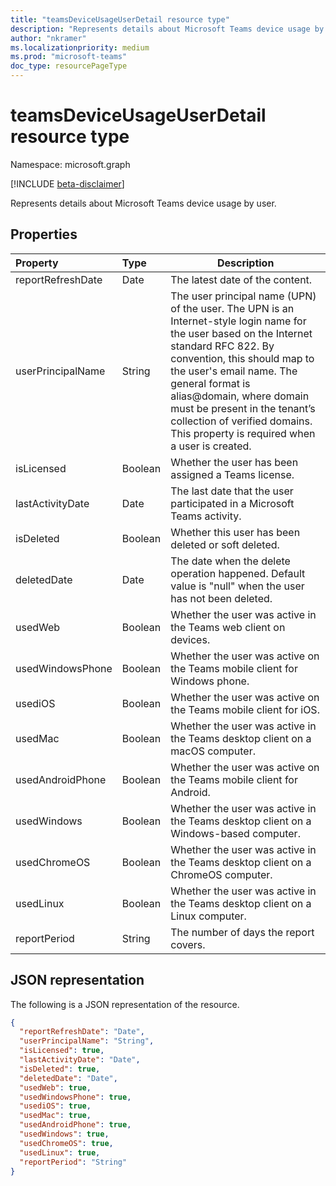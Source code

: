 ```yaml
---
title: "teamsDeviceUsageUserDetail resource type"
description: "Represents details about Microsoft Teams device usage by user."
author: "nkramer"
ms.localizationpriority: medium
ms.prod: "microsoft-teams"
doc_type: resourcePageType
---
```


# teamsDeviceUsageUserDetail resource type

Namespace: microsoft.graph

[!INCLUDE [beta-disclaimer](../../includes/beta-disclaimer.md)]

Represents details about Microsoft Teams device usage by user.

## Properties

| Property          | Type    | Description                                                  |
| :---------------- | :------ | ------------------------------------------------------------ |
| reportRefreshDate | Date    | The latest date of the content.                              |
| userPrincipalName | String  | The user principal name (UPN) of the user. The UPN is an Internet-style login name for the user based on the Internet standard RFC 822. By convention, this should map to the user's email name. The general format is alias@domain, where domain must be present in the tenant’s collection of verified domains. This property is required when a user is created. |
| isLicensed        | Boolean | Whether the user has been assigned a Teams license.          |
| lastActivityDate  | Date    | The last date that the user participated in a Microsoft Teams activity. |
| isDeleted         | Boolean | Whether this user has been deleted or soft deleted.          |
| deletedDate       | Date    | The date when the delete operation happened. Default value is "null" when the user has not been deleted. |
| usedWeb           | Boolean | Whether the user was active in the Teams web client on devices. |
| usedWindowsPhone  | Boolean | Whether the user was active on the Teams mobile client for Windows phone. |
| usediOS           | Boolean | Whether the user was active on the Teams mobile client for iOS. |
| usedMac           | Boolean | Whether the user was active in the Teams desktop client on a macOS computer. |
| usedAndroidPhone  | Boolean | Whether the user was active on the Teams mobile client for Android. |
| usedWindows       | Boolean | Whether the user was active in the Teams desktop client on a Windows-based computer. |
| usedChromeOS      | Boolean | Whether the user was active in the Teams desktop client on a ChromeOS computer. |
| usedLinux         | Boolean | Whether the user was active in the Teams desktop client on a Linux computer. |
| reportPeriod      | String  | The number of days the report covers.                        |

## JSON representation

The following is a JSON representation of the resource.

<!-- {
  "blockType": "resource",
  "@odata.type": "microsoft.graph.teamsDeviceUsageUserDetail"
} -->

```json
{
  "reportRefreshDate": "Date", 
  "userPrincipalName": "String", 
  "isLicensed": true, 
  "lastActivityDate": "Date", 
  "isDeleted": true, 
  "deletedDate": "Date", 
  "usedWeb": true, 
  "usedWindowsPhone": true, 
  "usediOS": true, 
  "usedMac": true, 
  "usedAndroidPhone": true, 
  "usedWindows": true, 
  "usedChromeOS": true, 
  "usedLinux": true, 
  "reportPeriod": "String"
}
```


